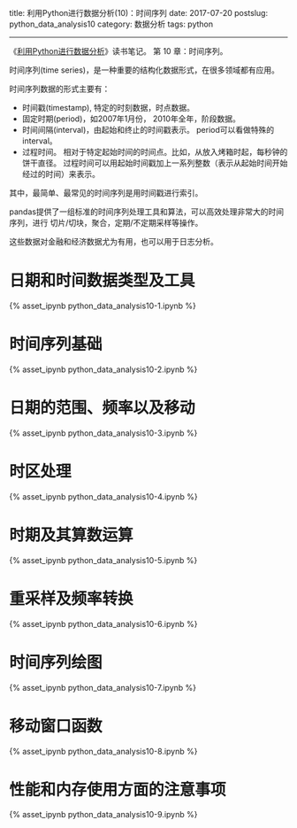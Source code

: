 title: 利用Python进行数据分析(10)：时间序列
date: 2017-07-20
postslug: python_data_analysis10
category: 数据分析
tags: python

---



《[利用Python进行数据分析](https://book.douban.com/subject/25779298/)》读书笔记。
第 10 章：时间序列。

时间序列(time series)，是一种重要的结构化数据形式，在很多领域都有应用。

<!-- more -->

时间序列数据的形式主要有：

- 时间戳(timestamp), 特定的时刻数据，时点数据。
- 固定时期(period)，如2007年1月份， 2010年全年，阶段数据。
- 时间间隔(interval)，由起始和终止的时间戳表示。 period可以看做特殊的interval。
- 过程时间。 相对于特定起始时间的时间点。比如，从放入烤箱时起，每秒钟的饼干直径。
  过程时间可以用起始时间戳加上一系列整数（表示从起始时间开始经过的时间）来表示。

其中，最简单、最常见的时间序列是用时间戳进行索引。

pandas提供了一组标准的时间序列处理工具和算法，可以高效处理非常大的时间序列，进行
切片/切块，聚合，定期/不定期采样等操作。

这些数据对金融和经济数据尤为有用，也可以用于日志分析。



# 日期和时间数据类型及工具


{% asset_ipynb python_data_analysis10-1.ipynb %}


# 时间序列基础


{% asset_ipynb python_data_analysis10-2.ipynb %}


# 日期的范围、频率以及移动


{% asset_ipynb python_data_analysis10-3.ipynb %}



# 时区处理


{% asset_ipynb python_data_analysis10-4.ipynb %}



# 时期及其算数运算


{% asset_ipynb python_data_analysis10-5.ipynb %}



# 重采样及频率转换



{% asset_ipynb python_data_analysis10-6.ipynb %}


# 时间序列绘图


{% asset_ipynb python_data_analysis10-7.ipynb %}



# 移动窗口函数


{% asset_ipynb python_data_analysis10-8.ipynb %}



# 性能和内存使用方面的注意事项


{% asset_ipynb python_data_analysis10-9.ipynb %}





